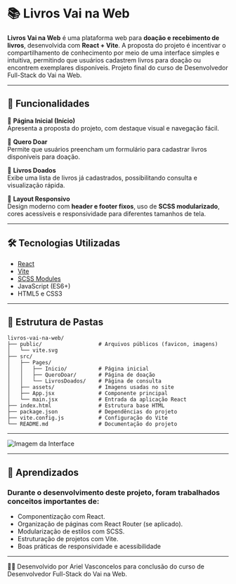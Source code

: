 # 📚 Livros Vai na Web

**Livros Vai na Web** é uma plataforma web para **doação e recebimento de livros**, desenvolvida com **React + Vite**. A proposta do projeto é incentivar o compartilhamento de conhecimento por meio de uma interface simples e intuitiva, permitindo que usuários cadastrem livros para doação ou encontrem exemplares disponíveis. Projeto final do curso de Desenvolvedor Full-Stack do Vai na Web.

---

## 🚀 Funcionalidades

🔹 **Página Inicial (Início)**  
Apresenta a proposta do projeto, com destaque visual e navegação fácil.

🔹 **Quero Doar**  
Permite que usuários preencham um formulário para cadastrar livros disponíveis para doação.

🔹 **Livros Doados**  
Exibe uma lista de livros já cadastrados, possibilitando consulta e visualização rápida.

🔹 **Layout Responsivo**  
Design moderno com **header e footer fixos**, uso de **SCSS modularizado**, cores acessíveis e responsividade para diferentes tamanhos de tela.

---

## 🛠 Tecnologias Utilizadas

- [React](https://reactjs.org/)
- [Vite](https://vitejs.dev/)
- [SCSS Modules](https://sass-lang.com/)
- JavaScript (ES6+)
- HTML5 e CSS3

---

## 📂 Estrutura de Pastas

```plaintext
livros-vai-na-web/
├── public/                  # Arquivos públicos (favicon, imagens)
│   └── vite.svg
├── src/
│   ├── Pages/
│   │   ├── Inicio/          # Página inicial
│   │   ├── QueroDoar/       # Página de doação
│   │   └── LivrosDoados/    # Página de consulta
│   ├── assets/              # Imagens usadas no site
│   ├── App.jsx              # Componente principal
│   └── main.jsx             # Entrada da aplicação React
├── index.html               # Estrutura base HTML
├── package.json             # Dependências do projeto
├── vite.config.js           # Configuração do Vite
└── README.md                # Documentação do projeto
```
---

![Imagem da Interface](caminho/da/imagem.jpg)

---

## 📌 Aprendizados

### Durante o desenvolvimento deste projeto, foram trabalhados conceitos importantes de:

- Componentização com React.
- Organização de páginas com React Router (se aplicado).
- Modularização de estilos com SCSS.
- Estruturação de projetos com Vite.
- Boas práticas de responsividade e acessibilidade

---

👩‍💻 Desenvolvido por Ariel Vasconcelos para conclusão do curso de Desenvolvedor Full-Stack do Vai na Web.
